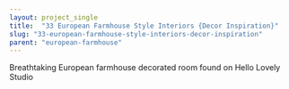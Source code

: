 ```yaml
---
layout: project_single
title:  "33 European Farmhouse Style Interiors {Decor Inspiration}"
slug: "33-european-farmhouse-style-interiors-decor-inspiration"
parent: "european-farmhouse"
---
```

Breathtaking European farmhouse decorated room found on Hello Lovely Studio